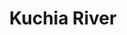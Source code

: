 ---
title: "Kuchia River"
title_bn: "কুচিয়া নদী"
description: "Horikhola Chalk of Khulna district is the origin place for this river from Shibsa river and aslo falls this river again through Betbunia."
---